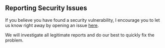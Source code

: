 ## Reporting Security Issues

If you believe you have found a security vulnerability, I encourage you to let us know right away by opening an issue [here](https://github.com/offensive-vk/Temp/issues).

We will investigate all legitimate reports and do our best to quickly fix the problem.
